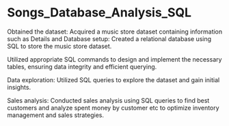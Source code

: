# Songs_Database_Analysis_SQL

Obtained the dataset: Acquired a music store dataset containing information such as Details and Database setup: Created a relational database using SQL to store the music store dataset.
 
 Utilized appropriate SQL commands to design and implement the necessary tables, ensuring 
       data  integrity and efficient querying.

 Data exploration: Utilized SQL queries to explore the dataset and gain initial insights.

Sales analysis: Conducted sales analysis using SQL queries to find best customers and analyze spent money by customer etc to optimize inventory management and sales strategies.


